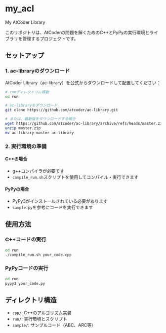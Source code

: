 # my_acl
My AtCoder Library

このリポジトリは、AtCoderの問題を解くためのC++とPyPyの実行環境とライブラリを管理するプロジェクトです。

## セットアップ

### 1. ac-libraryのダウンロード

AtCoder Library（ac-library）を公式からダウンロードして配置してください：

```bash
# runディレクトリに移動
cd run

# ac-libraryをダウンロード
git clone https://github.com/atcoder/ac-library.git

# または、最新版をダウンロードする場合
wget https://github.com/atcoder/ac-library/archive/refs/heads/master.zip
unzip master.zip
mv ac-library-master ac-library
```

### 2. 実行環境の準備

#### C++の場合
- g++コンパイラが必要です
- `compile_run.sh`スクリプトを使用してコンパイル・実行できます

#### PyPyの場合
- PyPy3がインストールされている必要があります
- `sample.py`を参考にコードを実行できます

## 使用方法

### C++コードの実行
```bash
cd run
./compile_run.sh your_code.cpp
```

### PyPyコードの実行
```bash
cd run
pypy3 your_code.py
```

## ディレクトリ構造

- `cpp/`: C++のアルゴリズム実装
- `run/`: 実行環境とスクリプト
- `sample/`: サンプルコード（ABC、ARC等）

